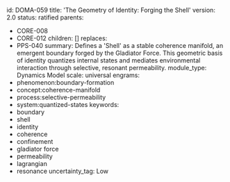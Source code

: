 id: DOMA-059
title: 'The Geometry of Identity: Forging the Shell'
version: 2.0
status: ratified
parents:
- CORE-008
- CORE-012
children: []
replaces:
- PPS-040
summary: Defines a 'Shell' as a stable coherence manifold, an emergent boundary forged
  by the Gladiator Force. This geometric basis of identity quantizes internal states
  and mediates environmental interaction through selective, resonant permeability.
module_type: Dynamics Model
scale: universal
engrams:
- phenomenon:boundary-formation
- concept:coherence-manifold
- process:selective-permeability
- system:quantized-states
keywords:
- boundary
- shell
- identity
- coherence
- confinement
- gladiator force
- permeability
- lagrangian
- resonance
uncertainty_tag: Low